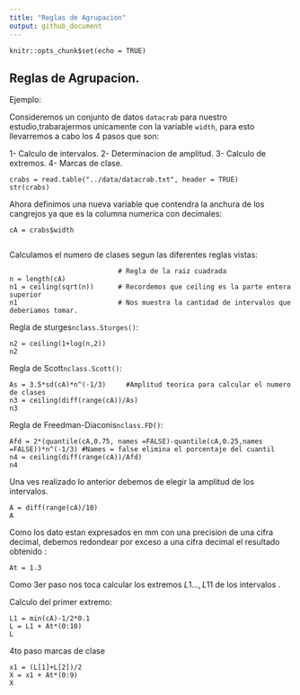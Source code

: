 ```yaml
---
title: "Reglas de Agrupacion"
output: github_document
---
```


```{r setup, include=FALSE}
knitr::opts_chunk$set(echo = TRUE)
```

## Reglas de Agrupacion.

Ejemplo:
 
Consideremos un conjunto de datos `datacrab` para nuestro estudio,trabarajermos unicamente con la variable ``width``, para esto llevarremos a cabo los 4 pasos que son:

  1- Calculo de intervalos.
  2- Determinacion de amplitud.
  3- Calculo de extremos.
  4- Marcas de clase.
  
```{r}
crabs = read.table("../data/datacrab.txt", header = TRUE)
str(crabs)
```

Ahora definimos una nueva variable que contendra la anchura de los cangrejos ya que es la columna numerica con decimales:
```{r}
cA = crabs$width
 
```

Calculamos el numero de clases segun las diferentes reglas vistas:

```{r}
                           # Regla de la raiz cuadrada
n = length(cA)
n1 = ceiling(sqrt(n))      # Recordemos que ceiling es la parte entera superior 
n1                         # Nos muestra la cantidad de intervalos que deberiamos tomar.
```

Regla de sturges``nclass.Sturges()``:

```{r}
n2 = ceiling(1+log(n,2))
n2
```
Regla de Scott`nclass.Scott()`:
```{r}
As = 3.5*sd(cA)*n^(-1/3)     #Amplitud teorica para calcular el numero de clases
n3 = ceiling(diff(range(cA))/As)
n3
```
Regla de Freedman-Diaconis`nclass.FD()`:

```{r}
Afd = 2*(quantile(cA,0.75, names =FALSE)-quantile(cA,0.25,names =FALSE))*n^(-1/3) #Names = false elimina el porcentaje del cuantil
n4 = ceiling(diff(range(cA))/Afd)
n4
```

Una ves realizado lo anterior debemos de elegir la amplitud de los intervalos.

```{r}
A = diff(range(cA)/10)
A
```

Como los dato estan expresados en mm con una precision de una cifra decimal, debemos redondear por exceso a una cifra decimal el resultado obtenido :

```{r}
At = 1.3
```

Como 3er paso nos toca calcular los extremos $L1...,L11$ de los intervalos .

  Calculo del primer extremo:
```{r}
L1 = min(cA)-1/2*0.1
L = L1 + At*(0:10)
L
```

4to paso marcas de clase
```{r}
x1 = (L[1]+L[2])/2
X = x1 + At*(0:9)
X
```




  